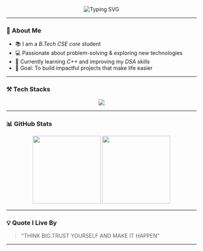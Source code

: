 <p align="center">
  <img src="https://readme-typing-svg.herokuapp.com?font=Fira+Code&size=28&pause=1000&color=F77F00&center=true&vCenter=true&width=550&lines=Hey+there!+👋;I'm+𝘼𝙗𝙞𝙜𝙖𝙞𝙡+𝘼𝙡𝙚𝙚𝙣+𝙕𝙖𝙘𝙝𝙖𝙧𝙞𝙖𝙝" alt="Typing SVG" />
</p>

---

### 🌟 About Me
- 📚 I am a *B.Tech CSE core* student  
- 💻 Passionate about problem-solving & exploring new technologies  
- 🚀 Currently learning *C++* and improving my *DSA* skills  
- 🎯 Goal: To build impactful projects that make life easier  

---

### ⚒️ Tech Stacks
<p align="center">
  <img src="https://skillicons.dev/icons?i=python,git,cplusplus" />
</p>

---

### 📊 GitHub Stats
<p align="center">
  <img src="https://github-readme-stats.vercel.app/api?username=AbigailZachariah&show_icons=true&theme=tokyonight" height="180"/>
  <img src="https://github-readme-streak-stats.herokuapp.com/?user=AbigailZachariah&theme=tokyonight" height="180"/>
</p>

---

### 💡 Quote I Live By
> "THINK BIG.TRUST YOURSELF AND MAKE IT HAPPEN"

---
